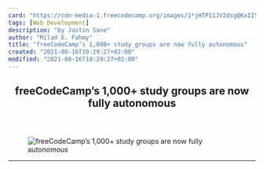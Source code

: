 ```yaml
---
card: "https://cdn-media-1.freecodecamp.org/images/1*jHTP11JV2dsgQKxIISxMAA.jpeg"
tags: [Web Development]
description: "by Justin Sane"
author: "Milad E. Fahmy"
title: "freeCodeCamp’s 1,000+ study groups are now fully autonomous"
created: "2021-08-16T10:29:27+02:00"
modified: "2021-08-16T10:29:27+02:00"
---
```

<div class="site-wrapper">
<main id="site-main" class="site-main outer">
<div class="inner">
<article class="post-full post tag-web-development tag-community tag-open-source tag-social-media tag-education ">
<header class="post-full-header">
<h1 class="post-full-title">freeCodeCamp’s 1,000+ study groups are now fully autonomous</h1>
</header>
<figure class="post-full-image">
<picture>
<source media="(max-width: 700px)" sizes="1px" srcset="data:image/gif;base64,R0lGODlhAQABAIAAAAAAAP///yH5BAEAAAAALAAAAAABAAEAAAIBRAA7 1w">
<source media="(min-width: 701px)" sizes="(max-width: 800px) 400px,
(max-width: 1170px) 700px,
1400px" srcset="https://cdn-media-1.freecodecamp.org/images/1*jHTP11JV2dsgQKxIISxMAA.jpeg 300w,
https://cdn-media-1.freecodecamp.org/images/1*jHTP11JV2dsgQKxIISxMAA.jpeg 600w,
https://cdn-media-1.freecodecamp.org/images/1*jHTP11JV2dsgQKxIISxMAA.jpeg 1000w,
https://cdn-media-1.freecodecamp.org/images/1*jHTP11JV2dsgQKxIISxMAA.jpeg 2000w">
<img onerror="this.style.display='none'" src="https://cdn-media-1.freecodecamp.org/images/1*jHTP11JV2dsgQKxIISxMAA.jpeg" alt="freeCodeCamp’s 1,000+ study groups are now fully autonomous">
</picture>
</figure>
<section class="post-full-content">
<div class="post-content medium-migrated-article">
</div>
<hr>
</section>
</article>
</div>
</main>
</div>
<!-- Google Tag Manager (noscript) -->
<!-- End Google Tag Manager (noscript) -->
